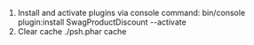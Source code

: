 1. Install and activate plugins via console command:
bin/console plugin:install SwagProductDiscount --activate
2. Clear cache ./psh.phar cache